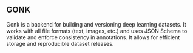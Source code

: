 ## GONK

Gonk is a backend for building and versioning deep learning datasets. It works with all file formats (text, images, etc.) and uses JSON Schema to validate and enforce consistency in annotations. It allows for efficient storage and reproducible dataset releases.
